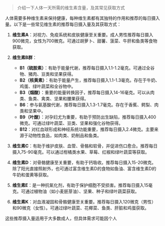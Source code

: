 

> 介绍一下人体一天所需的维生素含量，及其常见获取方式

人体需要多种维生素来保持健康，每种维生素都有其独特的作用和推荐的每日摄入量。以下是一些常见维生素的推荐每日摄入量及其获取方式：

1. **维生素A**：对视力、免疫系统和皮肤健康至关重要。成人男性推荐每日摄入900微克，女性为700微克。可通过胡萝卜、甜薯、菠菜、牛肝和鱼类等食物获取。

2. **维生素B群**：
   - **B1（硫胺素）**：有助于能量代谢，推荐每日摄入1.1-1.2毫克。可通过全谷物、猪肉、豆类和坚果获得。
   - **B2（核黄素）**：有助于能量产生，推荐每日摄入1.1-1.3毫克。存在于牛奶、鸡蛋、绿叶蔬菜和全谷物中。
   - **B3（烟酸）**：重要的能量转换因子，推荐每日摄入14-16毫克。可以从肉类、鱼类、禽类、坚果和腰果获得。
   - **B6**：参与氨基酸代谢，推荐每日摄入1.3-1.7毫克。存在于香蕉、鳄梨、肉类和坚果中。
   - **B9（叶酸）**：对孕妇尤为重要，有助于预防出生缺陷，推荐每日摄入400微克。可通过绿叶蔬菜、豆类、坚果和强化谷物获得。
   - **B12**：对红血球形成和神经系统功能重要，推荐每日摄入2.4微克。主要来源于动物性食品，如肉类、奶制品和鱼类。

3. **维生素C**：有助于维护皮肤、血管、骨骼和软骨，并促进伤口愈合。推荐每日摄入75-90毫克。可以通过柑橘类水果、草莓、红椒和绿叶蔬菜等获取。

4. **维生素D**：对骨骼健康至关重要，有助于钙吸收。推荐每日摄入15-20微克。除了阳光直接照射外，也可通过富含维生素D的食物如鱼油、富含维生素D的牛奶和蛋黄等获取。

5. **维生素E**：是一种抗氧化剂，有助于保护细胞不受损害。推荐每日摄入15毫克。可通过植物油（如小麦胚芽油）、坚果、种子和绿叶蔬菜获取。

6. **维生素K**：对血液凝固和骨骼健康至关重要。推荐每日摄入120微克（男性）和90微克（女性）。可通过绿叶蔬菜、花椰菜、鱼类、肝脏和鸡蛋获取。

这些推荐摄入量适用于大多数成人，但具体需求可能因个人